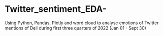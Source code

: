 # Twitter_sentiment_EDA-
Using Python, Pandas, Plotly and word cloud to analyse emotions of Twitter mentions of Dell during first three quarters of 2022 (Jan 01 - Sept 30)
